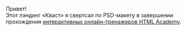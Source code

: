 Привет!<br>
Этот лэндинг «Кваст» я свертсал по PSD-макету в завершении прохождения <a href="https://htmlacademy.ru/profile/id824017">интерактивных онлайн-тренажеров HTML Academy</a>.
